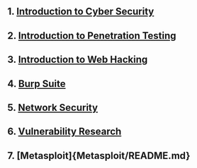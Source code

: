 ## 1. [Introduction to Cyber Security](Introduction%20to%20Cyber%20Security/README.md)
## 2. [Introduction to Penetration Testing](Introduction%20to%20Penetration%20Testing/README.md)
## 3. [Introduction to Web Hacking](Introduction%20to%20Web%20Hacking/README.md)
## 4. [Burp Suite](Burp%20Suite/README.md)
## 5. [Network Security](Network%20Security/README.md)
## 6. [Vulnerability Research](Vulnerability%20Research/README.md)
## 7. [Metasploit]{Metasploit/README.md}
